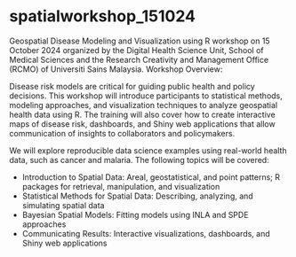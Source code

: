 # spatialworkshop_151024
Geospatial Disease Modeling and Visualization using R workshop on 15 October 2024 organized by the Digital Health Science Unit, School of Medical Sciences and the Research Creativity and Management Office (RCMO) of Universiti Sains Malaysia.
Workshop Overview:

Disease risk models are critical for guiding public health and policy decisions. This workshop will introduce participants to statistical methods, modeling approaches, and visualization techniques to analyze geospatial health data using R. The training will also cover how to create interactive maps of disease risk, dashboards, and Shiny web applications that allow communication of insights to collaborators and policymakers.

We will explore reproducible data science examples using real-world health data, such as cancer and malaria. The following topics will be covered:

- Introduction to Spatial Data: Areal, geostatistical, and point patterns; R packages for retrieval, manipulation, and visualization
- Statistical Methods for Spatial Data: Describing, analyzing, and simulating spatial data
- Bayesian Spatial Models: Fitting models using INLA and SPDE approaches
- Communicating Results: Interactive visualizations, dashboards, and Shiny web applications
